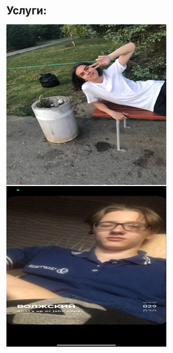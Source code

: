 <html>
<p><h1>Услуги:</h1></p>
<p><img src="photo_2022-09-10_13-25-15.jpg" width="420" height="420"><img src="photo_2022-09-10_13-28-27.jpg" width="420" height="420"></p>
</html>
